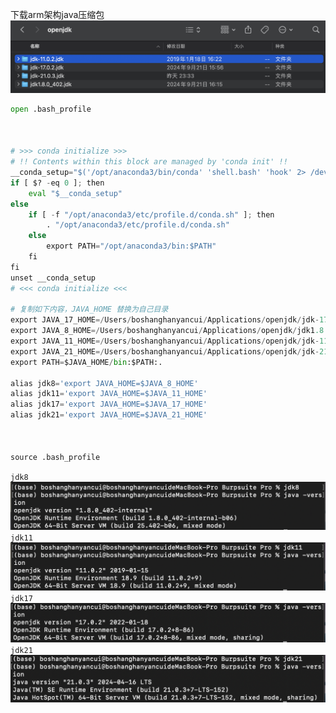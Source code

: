下载arm架构java压缩包
![](图片/Pasted%20image%2020241001003308.png)

```python
open .bash_profile



# >>> conda initialize >>>
# !! Contents within this block are managed by 'conda init' !!
__conda_setup="$('/opt/anaconda3/bin/conda' 'shell.bash' 'hook' 2> /dev/null)"
if [ $? -eq 0 ]; then
    eval "$__conda_setup"
else
    if [ -f "/opt/anaconda3/etc/profile.d/conda.sh" ]; then
        . "/opt/anaconda3/etc/profile.d/conda.sh"
    else
        export PATH="/opt/anaconda3/bin:$PATH"
    fi
fi
unset __conda_setup
# <<< conda initialize <<<

# 复制如下内容，JAVA_HOME 替换为自己目录
export JAVA_17_HOME=/Users/boshanghanyancui/Applications/openjdk/jdk-17.0.2.jdk/Contents/Home/
export JAVA_8_HOME=/Users/boshanghanyancui/Applications/openjdk/jdk1.8.0_402.jdk/Contents/Home/
export JAVA_11_HOME=/Users/boshanghanyancui/Applications/openjdk/jdk-11.0.2.jdk/Contents/Home/
export JAVA_21_HOME=/Users/boshanghanyancui/Applications/openjdk/jdk-21.0.3.jdk/Contents/Home/
export PATH=$JAVA_HOME/bin:$PATH:.

alias jdk8='export JAVA_HOME=$JAVA_8_HOME'
alias jdk11='export JAVA_HOME=$JAVA_11_HOME'
alias jdk17='export JAVA_HOME=$JAVA_17_HOME'
alias jdk21='export JAVA_HOME=$JAVA_21_HOME'



source .bash_profile

```



``jdk8``
![](图片/Pasted%20image%2020241001003800.png)
``jdk11``
![](图片/Pasted%20image%2020241001003844.png)
``jdk17``
![](图片/Pasted%20image%2020241001003930.png)
``jdk21``
![](图片/Pasted%20image%2020241001004005.png)

